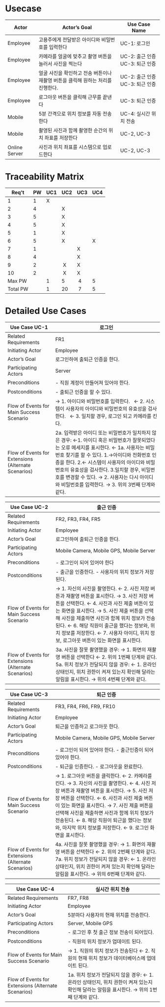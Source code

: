 # Usecase

Actor | Actor’s   Goal | Use   Case Name
-- | -- | --
Employee | 고용주에게 전달받은 아이디와 비밀번호를 입력한다 | UC-1: 로그인
Employee | 카메라를 얼굴에 맞추고 촬영 버튼을 눌러서 사진을 찍는다 | UC-2: 출근 인증   UC-3: 퇴근 인증
Employee | 얼굴 사진을 확인하고 전송 버튼이나 재촬영 버튼을 클릭해 원하는 처리를 진행한다. | UC-2: 출근 인증   UC-3: 퇴근 인증
Employee | 로그아웃 버튼을 클릭해 근무를 끝낸다 | UC-3: 퇴근 인증
Mobile | 5분 간격으로 위치 정보를 자동 전송한다 | UC-4: 실시간 위치 전송
Mobile | 촬영된 사진과 함께 촬영한 순간의 위치 좌표를 저장한다 | UC-2, UC-3
Online Server | 사진과 위치 좌표를 시스템으로 업로드한다 | UC-2, UC-3


# Traceability Matrix

Req't | PW | UC1 | UC2 | UC3 | UC4
-- | -- | -- | -- | -- | --
1 | 1 | X |  |  |   
2 | 4 |  | X |  |   
3 | 5 |  | X |  |  
4 | 5 |  | X |  |  
5 | 1 |  | X |  |  
6 | 5 |  | X |  | X
7 | 1 |  |  | X |  
8 | 4 |  |  | X |  
9 | 2 |  | X | X |  
10 | 2 |  | X | X |  
Max PW |  | 1 | 5 | 4 | 5 
Total PW |  | 1 | 20 | 7 | 5 


# Detailed Use Cases

Use Case UC-1 | 로그인
-- | --
Related Requirements | FR1
Initiating   Actor | Employee
Actor’s Goal | 로그인하여 출퇴근 인증을 한다.
Participating   Actors | Server
Preconditions | - 직원 계정이 만들어져 있어야 한다.
Postconditions | - 출퇴근 인증을 할 수 있다.
Flow of Events   for Main Success Scenario | → 1. 아이디와 비밀번호를 입력한다.        ← 2. 시스템이 사용자의 아이디와 비밀번호의 유효성을 검사한다.        ← 3. 일치할 경우, 로그인 되고 카메라를 킨다.
Flow of Events   for Extensions (Alternate Scenarios) | 2a. 입력받은 아이디 또는 비밀번호가 일치하지 않은 경우:    ←1. 아이디 혹은 비밀번호가 잘못되었다는 오류 메세지를 표시한다.    ← 1a. 사용자는 비밀번호 찾기를 할 수 있다.   1.→아이디와 전화번호 인증을 한다.   2.← 시스템이 사용자의 아이디와 비밀번호의 유효성을 검사한다.   3.일치할 경우, 비밀번호를 변경할 수 있다.   → 2. 사용자는 다시 아이디와 비밀번호를 입력한다.    → 3. 위의 3번째 단계와 같다.


Use Case UC-2 | 출근 인증
-- | --
Related Requirements | FR2, FR3, FR4,  FR5
Initiating   Actor | Employee
Actor’s Goal | 로그인하여 출퇴근 인증을 한다.
Participating   Actors | Mobile Camera, Mobile GPS, Mobile Server
Preconditions | - 로그인이 되어 있어야 한다
Postconditions | - 출근을 인증한다.   - 사용자의 위치 정보가 저장된다.
Flow of Events   for Main Success Scenario | → 1. 자신의 사진을 촬영한다.   ← 2. 사진 저장 버튼과 재촬영 버튼을 표시한다.   → 3. 사진 저장 버튼을 선택한다.   ← 4. 사진과 사진 제출 버튼이 있는 화면을 표시한다.   → 5. 사진 제출 버튼을 선택해 사진을 제출하면 사진과 함께 위치 정보가 전송된다.   ← 6. 해당 직원이 출근을 했다는 정보와, 위치 정보를 저장한다.   ← 7. 사용자 아이디, 위치 정보, 로그아웃 버튼이 있는 화면을 표시한다.
Flow of Events   for Extensions (Alternate Scenarios) | 3a. 사진을 잘못 촬영했을 경우:   → 1. 화면의 재촬영 버튼을 선택한다   ← 2. 위의 1번째 단계와 같다.   5a. 위치 정보가 전달되지 않을 경우:   ← 1. 온라인 상태인지, 위치 권한이 켜져 있는지 확인해 달라는 알림을 표시한다.   → 위의 4번째 단계와 같다.
 
 
 Use Case UC-3 | 퇴근 인증
-- | --
Related Requirements | FR3, FR4, FR6, FR9, FR10
Initiating   Actor | Employee
Actor’s Goal | 퇴근을 인증하고 로그아웃   한다.
Participating   Actors | Mobile Camera, Mobile GPS, Mobile Server
Preconditions | - 로그인이 되어 있어야 한다. - 출근인증이 되어 있어야 한다.
Postconditions | - 퇴근을 인증한다.   - 로그아웃을 완료한다.
Flow of Events   for Main Success Scenario | → 1. 로그아웃 버튼을 클릭한다.   ← 2. 카메라를 킨다.   → 3. 자신의 사진을 촬영한다.   ← 4. 사진 저장 버튼과 재촬영 버튼을 표시한다.   → 5. 사진 저장 버튼을 선택한다.   ← 6. 사진과 사진 제출 버튼이 있는 화면을 표시한다.   → 7. 사진 제출 버튼을 선택해 사진을 제출하면 사진과 함께 위치 정보가 전송된다.   ← 8. 해당 직원이 퇴근을 했다는 정보와, 마지막 위치 정보를 저장한다.   ← 9. 로그인 화면을 표시한다.
Flow of Events   for Extensions (Alternate Scenarios) | 4a. 사진을 잘못 촬영했을 경우:   → 1. 화면의 재촬영 버튼을 선택한다   ← 2. 위의 2번째 단계와 같다.   7a. 위치 정보가 전달되지 않을 경우:   ← 1. 온라인 상태인지, 위치 권한이 켜져 있는지 확인해 달라는 알림을 표시한다.   → 위의 6번째 단계와 같다.


Use Case UC-4 | 실시간 위치 전송
-- | --
Related Requirements | FR7, FR8
Initiating Actor |  Employee
Actor’s Goal | 5분마다 사용자의 현재 위치를 전송한다.
Participating Actors | Server, Mobile GPS
Preconditions | - 로그인 후 첫 출근 정보 전송이 되어있다.
Postconditions | - 직원의 위치 정보가 업데이트 된다. 
Flow of Events for Main Success Scenario | → 1. 직원의 위치 정보가 전송된다 ← 2. 직원의 현재 위치 정보가 데이터베이스에 업데이트 된다.
Flow of Events for Extensions (Alternate Scenarios) | 1a. 위치 정보가 전달되지 않을 경우:   ← 1. 온라인 상태인지, 위치 권한이 켜져 있는지 확인해 달라는 알림을 표시한다.  → 위의 1번째 단계와 같다.
